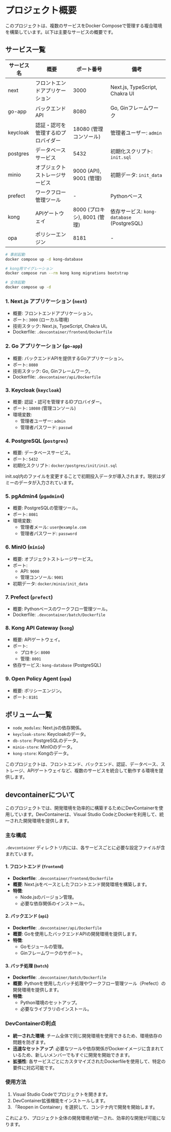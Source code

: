 # プロジェクト概要

このプロジェクトは、複数のサービスをDocker Composeで管理する複合環境を構築しています。以下は主要なサービスの概要です。

## サービス一覧

| サービス名         | 概要                                   | ポート番号                | 備考                                   |
|--------------------|----------------------------------------|--------------------------|----------------------------------------|
| next              | フロントエンドアプリケーション         | 3000                     | Next.js, TypeScript, Chakra UI         |
| go-app            | バックエンドAPI                        | 8080                     | Go, Ginフレームワーク                  |
| keycloak          | 認証・認可を管理するIDプロバイダー     | 18080 (管理コンソール)   | 管理者ユーザー: `admin`                |
| postgres          | データベースサービス                   | 5432                     | 初期化スクリプト: `init.sql`           |
| minio             | オブジェクトストレージサービス         | 9000 (API), 9001 (管理)  | 初期データ: `init_data`                |
| prefect           | ワークフロー管理ツール                 | -                        | Pythonベース                           |
| kong              | APIゲートウェイ                        | 8000 (プロキシ), 8001 (管理) | 依存サービス: `kong-database` (PostgreSQL) |
| opa               | ポリシーエンジン                       | 8181                     | -                                      |

```bash
# 事前起動
docker compose up -d kong-database

# kong用マイグレーション
docker compose run --rm kong kong migrations bootstrap

# 全体起動
docker compose up -d
```

### 1. Next.js アプリケーション (`next`)
- 概要: フロントエンドアプリケーション。
- ポート: `3000` (ローカル環境)
- 技術スタック: Next.js, TypeScript, Chakra UI。
- Dockerfile: `.devcontainer/frontend/Dockerfile`

### 2. Go アプリケーション (`go-app`)
- 概要: バックエンドAPIを提供するGoアプリケーション。
- ポート: `8080`
- 技術スタック: Go, Ginフレームワーク。
- Dockerfile: `.devcontainer/api/Dockerfile`

### 3. Keycloak (`keycloak`)
- 概要: 認証・認可を管理するIDプロバイダー。
- ポート: `18080` (管理コンソール)
- 環境変数:
  - 管理者ユーザー: `admin`
  - 管理者パスワード: `passwd`

### 4. PostgreSQL (`postgres`)
- 概要: データベースサービス。
- ポート: `5432`
- 初期化スクリプト: `docker/postgres/init/init.sql`

init.sql内のファイルを変更することで初期投入データが導入されます。現状はダミーのデータが入力されています。

### 5. pgAdmin4 (`pgadmin4`)
- 概要: PostgreSQLの管理ツール。
- ポート: `8081`
- 環境変数:
  - 管理者メール: `user@example.com`
  - 管理者パスワード: `password`

### 6. MinIO (`minio`)
- 概要: オブジェクトストレージサービス。
- ポート:
  - API: `9000`
  - 管理コンソール: `9001`
- 初期データ: `docker/minio/init_data`

### 7. Prefect (`prefect`)
- 概要: Pythonベースのワークフロー管理ツール。
- Dockerfile: `.devcontainer/batch/Dockerfile`

### 8. Kong API Gateway (`kong`)
- 概要: APIゲートウェイ。
- ポート:
  - プロキシ: `8000`
  - 管理: `8001`
- 依存サービス: `kong-database` (PostgreSQL)

### 9. Open Policy Agent (`opa`)
- 概要: ポリシーエンジン。
- ポート: `8181`

## ボリューム一覧
- `node_modules`: Next.jsの依存関係。
- `keycloak-store`: Keycloakのデータ。
- `db-store`: PostgreSQLのデータ。
- `minio-store`: MinIOのデータ。
- `kong-store`: Kongのデータ。

このプロジェクトは、フロントエンド、バックエンド、認証、データベース、ストレージ、APIゲートウェイなど、複数のサービスを統合して動作する環境を提供します。

## devcontainerについて

このプロジェクトでは、開発環境を効率的に構築するためにDevContainerを使用しています。DevContainerは、Visual Studio CodeとDockerを利用して、統一された開発環境を提供します。

### 主な構成

`.devcontainer` ディレクトリ内には、各サービスごとに必要な設定ファイルが含まれています。

#### 1. フロントエンド (`frontend`)
- **Dockerfile**: `.devcontainer/frontend/Dockerfile`
- **概要**: Next.jsをベースとしたフロントエンド開発環境を構築します。
- **特徴**:
  - Node.jsのバージョン管理。
  - 必要な依存関係のインストール。

#### 2. バックエンド (`api`)
- **Dockerfile**: `.devcontainer/api/Dockerfile`
- **概要**: Goを使用したバックエンドAPIの開発環境を提供します。
- **特徴**:
  - Goモジュールの管理。
  - Ginフレームワークのサポート。

#### 3. バッチ処理 (`batch`)
- **Dockerfile**: `.devcontainer/batch/Dockerfile`
- **概要**: Pythonを使用したバッチ処理やワークフロー管理ツール（Prefect）の開発環境を提供します。
- **特徴**:
  - Python環境のセットアップ。
  - 必要なライブラリのインストール。

### DevContainerの利点
- **統一された環境**: チーム全体で同じ開発環境を使用できるため、環境依存の問題を防ぎます。
- **迅速なセットアップ**: 必要なツールや依存関係がDockerイメージに含まれているため、新しいメンバーでもすぐに開発を開始できます。
- **拡張性**: 各サービスごとにカスタマイズされたDockerfileを使用して、特定の要件に対応可能です。

### 使用方法
1. Visual Studio Codeでプロジェクトを開きます。
2. DevContainer拡張機能をインストールします。
3. 「Reopen in Container」を選択して、コンテナ内で開発を開始します。

これにより、プロジェクト全体の開発環境が統一され、効率的な開発が可能になります。
